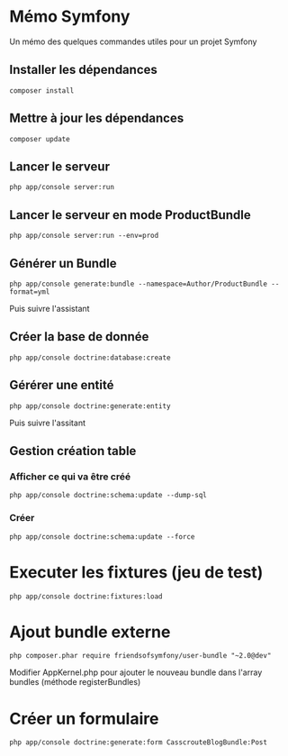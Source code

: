 # Mémo Symfony

Un mémo des quelques commandes utiles pour un projet Symfony

## Installer les dépendances
```
composer install
```

## Mettre à jour les dépendances
```
composer update
```

## Lancer le serveur
```
php app/console server:run
```

## Lancer le serveur en mode ProductBundle
```
php app/console server:run --env=prod
```

## Générer un Bundle
```
php app/console generate:bundle --namespace=Author/ProductBundle --format=yml
```
Puis suivre l'assistant

## Créer la base de donnée
```
php app/console doctrine:database:create
```

## Gérérer une entité
```
php app/console doctrine:generate:entity
```
Puis suivre l'assitant

## Gestion création table
### Afficher ce qui va être créé
```
php app/console doctrine:schema:update --dump-sql
```
### Créer
```
php app/console doctrine:schema:update --force
```

# Executer les fixtures (jeu de test)
```
php app/console doctrine:fixtures:load
```

# Ajout bundle externe
```
php composer.phar require friendsofsymfony/user-bundle "~2.0@dev"
```
Modifier AppKernel.php pour ajouter le nouveau bundle dans l'array bundles (méthode registerBundles)

# Créer un formulaire
```
php app/console doctrine:generate:form CasscrouteBlogBundle:Post
```

